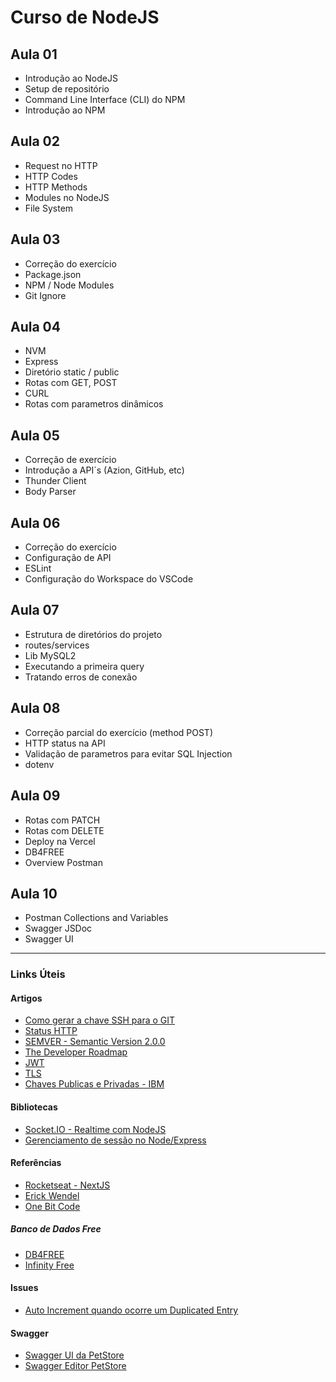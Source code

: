 # Curso de NodeJS


## Aula 01
- Introdução ao NodeJS
- Setup de repositório
- Command Line Interface (CLI) do NPM
- Introdução ao NPM

## Aula 02
- Request no HTTP
- HTTP Codes
- HTTP Methods
- Modules no NodeJS
- File System

## Aula 03
- Correção do exercício
- Package.json
- NPM / Node Modules
- Git Ignore

## Aula 04
- NVM
- Express
- Diretório static / public
- Rotas com GET, POST
- CURL
- Rotas com parametros dinâmicos

## Aula 05
- Correção de exercício
- Introdução a API´s (Azion, GitHub, etc)
- Thunder Client
- Body Parser

## Aula 06
- Correção do exercício
- Configuração de API
- ESLint
- Configuração do Workspace do VSCode

## Aula 07
- Estrutura de diretórios do projeto
- routes/services
- Lib MySQL2
- Executando a primeira query
- Tratando erros de conexão

## Aula 08
- Correção parcial do exercício (method POST)
- HTTP status na API
- Validação de parametros para evitar SQL Injection
- dotenv

## Aula 09
- Rotas com PATCH
- Rotas com DELETE
- Deploy na Vercel
- DB4FREE
- Overview Postman

## Aula 10
- Postman Collections and Variables
- Swagger JSDoc
- Swagger UI

---
### Links Úteis

#### Artigos
* [Como gerar a chave SSH para o GIT](https://docs.github.com/pt/authentication/connecting-to-github-with-ssh/generating-a-new-ssh-key-and-adding-it-to-the-ssh-agent)
* [Status HTTP](https://developer.mozilla.org/en-US/docs/Web/HTTP/Status)
* [SEMVER - Semantic Version 2.0.0](https://semver.org/lang/pt-BR/)
* [The Developer Roadmap](https://roadmap.sh/)
* [JWT](https://jwt.io/)
* [TLS](https://www.hostinger.com.br/tutoriais/o-que-e-ssl-tls-https)
* [Chaves Publicas e Privadas - IBM](https://www.ibm.com/docs/pt-br/integration-bus/10.0?topic=overview-public-key-cryptography)

#### Bibliotecas
* [Socket.IO - Realtime com NodeJS](https://socket.io/)
* [Gerenciamento de sessão no Node/Express](https://www.section.io/engineering-education/session-management-in-nodejs-using-expressjs-and-express-session/)

#### Referências
* [Rocketseat - NextJS](https://www.youtube.com/watch?v=2LS6rP3ykJk)
* [Erick Wendel](https://www.instagram.com/erickwendel_/)
* [One Bit Code](https://www.instagram.com/onebitcode/)


##### Banco de Dados Free
* [DB4FREE](https://db4free.net)
* [Infinity Free](https://infinityfree.com)

#### Issues
* [Auto Increment quando ocorre um Duplicated Entry](https://mariadb.com/kb/en/auto_increment-handling-in-innodb/#consecutive-lock-mode)

#### Swagger
* [Swagger UI da PetStore](https://petstore.swagger.io/?displayOperationId=1)
* [Swagger Editor PetStore](https://editor.swagger.io/)